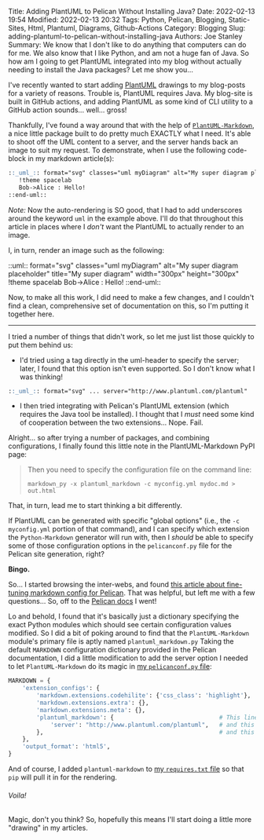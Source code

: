 Title: Adding PlantUML to Pelican Without Installing Java?
Date: 2022-02-13 19:54
Modified: 2022-02-13 20:32
Tags: Python, Pelican, Blogging, Static-Sites, Html, Plantuml, Diagrams, Github-Actions
Category: Blogging
Slug: adding-plantuml-to-pelican-without-installing-java
Authors: Joe Stanley
Summary: We know that I don't like to do anything that computers can do for me. We also know that I like Python, and am not a huge fan of Java. So how am I going to get PlantUML integrated into my blog without actually needing to install the Java packages? Let me show you...

I've recently wanted to start adding [PlantUML](https://plantuml.com/) drawings to my blog-posts for a variety of reasons.
Trouble is, PlantUML requires Java. My blog-site is built in GitHub actions, and adding PlantUML as some kind of CLI
utility to a GitHub action sounds... well... gross!

Thankfully, I've found a way around that with the help of [`PlantUML-Markdown`](https://pypi.org/project/plantuml-markdown/),
a nice little package built to do pretty much EXACTLY what I need. It's able to shoot off the UML content to a server,
and the server hands back an image to suit my request. To demonstrate, when I use the following code-block in my markdown
article(s):

```markdown
::_uml_:: format="svg" classes="uml myDiagram" alt="My super diagram placeholder" title="My super diagram" width="300px" height="300px"
   !theme spacelab
   Bob->Alice : Hello!
::end-uml::
```

*Note:* Now the auto-rendering is SO good, that I had to add underscores around the keyword `uml` in the example above. I'll do that
throughout this article in places where I *don't* want the PlantUML to actually render to an image.

I, in turn, render an image such as the following:

::uml:: format="svg" classes="uml myDiagram" alt="My super diagram placeholder" title="My super diagram" width="300px" height="300px"
   !theme spacelab
   Bob->Alice : Hello!
::end-uml::

Now, to make all this work, I did need to make a few changes, and I couldn't find a clean, comprehensive set of documentation on this,
so I'm putting it together here.

-----

I tried a number of things that didn't work, so let me just list those quickly to put them behind us:

* I'd tried using a tag directly in the uml-header to specify the server; later, I found that this option isn't even supported. So I
don't know what I was thinking!

```markdown
::_uml_:: format="svg" ... server="http://www.plantuml.com/plantuml"
```

* I then tried integrating with Pelican's PlantUML extension (which requires the Java tool be installed). I thought that I *must*
need some kind of cooperation between the two extensions... Nope. Fail.

Alright... so after trying a number of packages, and combining configurations, I finally found this little note in the PlantUML-Markdown
PyPI page:

> Then you need to specify the configuration file on the command line:
>
> `markdown_py -x plantuml_markdown -c myconfig.yml mydoc.md > out.html`

That, in turn, lead me to start thinking a bit differently.

If PlantUML can be generated with specific "global options" (i.e., the `-c myconfig.yml` portion of that command), and I can specify
which extension the `Python-Markdown` generator will run with, then I *should* be able to specify some of those configuration options
in the `pelicanconf.py` file for the Pelican site generation, right?

**Bingo.**

So... I started browsing the inter-webs, and found
[this article about fine-tuning markdown config for Pelican](https://jackdewinter.github.io/2019/10/16/fine-tuning-pelican-markdown-configuration/).
That was helpful, but left me with a few questions... So, off to the [Pelican docs](https://docs.getpelican.com/en/latest/settings.html) I went!

Lo and behold, I found that it's basically just a dictionary specifying the exact Python modules which should see certain configuration
values modified. So I did a bit of poking around to find that the `PlantUML-Markdown` module's primary file is aptly named `plantuml_markdown.py`
Taking the default `MARKDOWN` configuration dictionary provided in the Pelican documentation, I did a little modification to add the
server option I needed to let `PlantUML-Markdown` do its magic in
[my `pelicanconf.py` file](https://github.com/engineerjoe440/stanley-solutions-blog/blob/master/pelicanconf.py):

```python
MARKDOWN = {
    'extension_configs': {
        'markdown.extensions.codehilite': {'css_class': 'highlight'},
        'markdown.extensions.extra': {},
        'markdown.extensions.meta': {},
        'plantuml_markdown': {                              # This line,
            'server': "http://www.plantuml.com/plantuml",   # and this one,
        },                                                  # and this one, were what I changed from the default.
    },
    'output_format': 'html5',
}
```

And of course, I added `plantuml-markdown` to [my `requires.txt` file](https://github.com/engineerjoe440/stanley-solutions-blog/blob/master/requires.txt)
so that `pip` will pull it in for the rendering.

###### Voila!

Magic, don't you think? So, hopefully this means I'll start doing a little more "drawing" in my articles.
